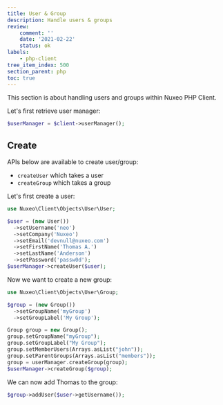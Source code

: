 ```yaml
---
title: User & Group
description: Handle users & groups
review:
    comment: ''
    date: '2021-02-22'
    status: ok
labels:
    - php-client
tree_item_index: 500
section_parent: php
toc: true
---
```


This section is about handling users and groups within Nuxeo PHP Client.

Let's first retrieve user manager:
```php
$userManager = $client->userManager();
```

## Create

APIs below are available to create user/group:
- `createUser` which takes a user
- `createGroup` which takes a group

Let's first create a user:
```php
use Nuxeo\Client\Objects\User\User;

$user = (new User())
  ->setUsername('neo')
  ->setCompany('Nuxeo')
  ->setEmail('devnull@nuxeo.com')
  ->setFirstName('Thomas A.')
  ->setLastName('Anderson')
  ->setPassword('passw0d');
$userManager->createUser($user);
```

Now we want to create a new group:

```php
use Nuxeo\Client\Objects\User\Group;

$group = (new Group())
  ->setGroupName('myGroup')
  ->setGroupLabel('My Group');

Group group = new Group();
group.setGroupName("myGroup");
group.setGroupLabel("My Group");
group.setMemberUsers(Arrays.asList("john"));
group.setParentGroups(Arrays.asList("members"));
group = userManager.createGroup(group);
$userManager->createGroup($group);
```

We can now add Thomas to the group:

```php
$group->addUser($user->getUsername());
```

